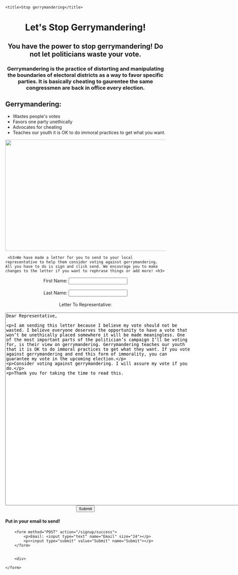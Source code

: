 <html>

<head>

	<title>Stop gerrymandering</title>

<style>
		h1.mainHeading {text-align: center;}

		body {margin-bottom: 50px;}


</style>

</head>

<body>

<center><h1> Let's Stop Gerrymandering!</h1>
	<h2>You have the power to stop gerrymandering! Do not let politicians waste your vote. </h2>
	<h3>Gerrymandering is the practice of distorting and manipulating the boundaries of electoral districts as a way to favor specific parties. It is basically cheating to gaurentee the same congressmen are back in office every election.</h3></center>
	<h2>Gerrymandering:</h2>
	<ul>
		<li> Wastes people's votes </li>
		<li> Favors one party unethically</li>
		<li> Advocates for cheating</li>
		<li> Teaches our youth it is OK to do immoral practices to get what you want.</li>
	</ul>

<center><img height="350px" width="550px"    src="https://lithub.com/wp-content/uploads/2018/10/Screen-Shot-2018-10-30-at-2.20.15-PM.png"></center>

	 <h3>We have made a letter for you to send to your local representative to help them consider voting against gerrymandering. All you have to do is sign and click send. We encourage you to make changes to the letter if you want to rephrase things or add more! <h3>

<form action="MILTO:shilospaw@gmail.com" method="post" enctype="text/plain">
	<center><label name="firstName">First Name:</label>
	<input type="textbox" size="20" name="firstName"/><br><br>
	<label name="lastName">Last Name:</label>
	<input type="textbox" size="20" name="lastName"/><br><br>
	<label name="letterToRep">Letter To Representative:</label><br><br>
	<textarea name="textarea"
   rows="40" cols="100">Dear Representative,

I am sending this letter because I believe my vote should not be wasted. I believe everyone deserves the opportunity to have a vote that won’t be unethically placed somewhere it will be made meaningless. One of the most important parts of the politician’s campaign I’ll be voting for, is their view on gerrymandering. Gerrymandering teaches our youth that it is OK to do immoral practices to get what they want. If you vote against gerrymandering and end this form of immorality, you can guarantee my vote in the upcoming election.

Consider voting against gerrymandering. I will assure my vote if you do. 

Thank you for taking the time to read this.</textarea>
   <input type="submit"> </center>
   <div class="formBlock">
		<h4>Put in your email to send!</h4>

		<form method="POST" action="/signup/success">
			<p>Email: <input type="text" name="Email" size="24"></p>
			<p><input type="submit" value="Submit" name="Submit"></p>
		</form>


		<div>

	</form>


  
